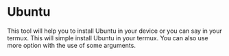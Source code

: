 # Ubuntu

This tool will help you to install Ubuntu in your device or you can say in your termux. This will simple install Ubuntu in your termux. You can also use more option with the use of some arguments.  
